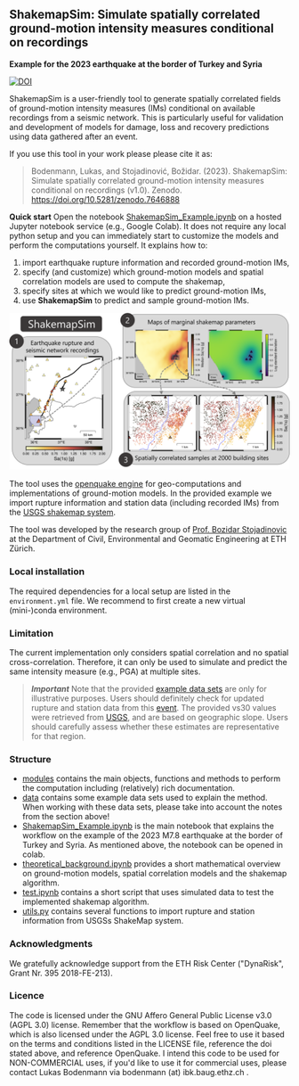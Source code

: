 ## ShakemapSim: Simulate spatially correlated ground-motion intensity measures conditional on recordings

**Example for the 2023 earthquake at the border of Turkey and Syria** 

[![DOI](https://zenodo.org/badge/DOI/10.5281/zenodo.7646888.svg)](https://doi.org/10.5281/zenodo.7646888)

ShakemapSim is a user-friendly tool to generate spatially correlated fields of ground-motion intensity measures (IMs) conditional on available recordings from a seismic network. This is particularly useful for validation and development of models for damage, loss and recovery predictions using data gathered after an event. 

If you use this tool in your work please please cite it as:
> Bodenmann, Lukas, and Stojadinović, Božidar. (2023). ShakemapSim: Simulate spatially correlated ground-motion intensity measures conditional on recordings (v1.0). Zenodo. https://doi.org/10.5281/zenodo.7646888

**Quick start** Open the notebook [ShakemapSim_Example.ipynb](ShakemapSim_Example.ipynb) on a hosted Jupyter notebook service (e.g., Google Colab). It does not require any local python setup and you can immediately start to customize the models and perform the computations yourself. It explains how to: 
1. import earthquake rupture information and recorded ground-motion IMs,
2. specify (and customize) which ground-motion models and spatial correlation models are used to compute the shakemap,
3. specify sites at which we would like to predict ground-motion IMs,
4. use **ShakemapSim** to predict and sample ground-motion IMs. 

![Schema](https://github.com/bodlukas/ground-motion-simulation-shakemap/blob/main/data/ShakemapSim.png)

The tool uses the [openquake engine](https://github.com/gem/oq-engine#openquake-engine) for geo-computations and implementations of ground-motion models. In the provided example we import rupture information and station data (including recorded IMs) from the [USGS shakemap system](https://earthquake.usgs.gov/data/shakemap/). 

The tool was developed by the research group of [Prof. Bozidar Stojadinovic](https://stojadinovic.ibk.ethz.ch/) at the Department of Civil, Environmental and Geomatic Engineering at ETH Zürich. 

### Local installation
The required dependencies for a local setup are listed in the `environment.yml` file. We recommend to first create a new virtual (mini-)conda environment.

### Limitation
The current implementation only considers spatial correlation and no spatial cross-correlation. Therefore, it can only be used to simulate and predict the same intensity measure (e.g., PGA) at multiple sites.

>**_Important_** Note that the provided [example data sets](data/) are only for illustrative purposes. Users should definitely check for updated rupture and station data from this [event](https://earthquake.usgs.gov/earthquakes/eventpage/us6000jllz/shakemap/metadata). The provided vs30 values were retrieved from [USGS](https://earthquake.usgs.gov/data/vs30/), and are based on geographic slope. Users should carefully assess whether these estimates are representative for that region. 

### Structure
- [modules](modules/) contains the main objects, functions and methods to perform the computation including (relatively) rich documentation.
- [data](data/) contains some example data sets used to explain the method. When working with these data sets, please take into account the notes from the section above!
- [ShakemapSim_Example.ipynb](ShakemapSim_Example.ipynb) is the main notebook that explains the workflow on the example of the 2023 M7.8 earthquake at the border of Turkey and Syria. As mentioned above, the notebook can be opened in colab. 
- [theoretical_background.ipynb](theoretical_background.ipynb) provides a short mathematical overview on ground-motion models, spatial correlation models and the shakemap algorithm.
- [test.ipynb](test.ipynb) contains a short script that uses simulated data to test the implemented shakemap algorithm.
- [utils.py](utils.py) contains several functions to import rupture and station information from USGSs ShakeMap system.

### Acknowledgments
We gratefully acknowledge support from the ETH Risk Center ("DynaRisk", Grant Nr. 395 2018-FE-213). 

### Licence
The code is licensed under the GNU Affero General Public License v3.0 (AGPL 3.0) license. Remember that the workflow is based on OpenQuake, which is also licensed under the AGPL 3.0 license. Feel free to use it based on the terms and conditions listed in the LICENSE file, reference the doi stated above, and reference OpenQuake. I intend this code to be used for NON-COMMERCIAL uses, if you'd like to use it for commercial uses, please contact Lukas Bodenmann via bodenmann (at) ibk.baug.ethz.ch . 
